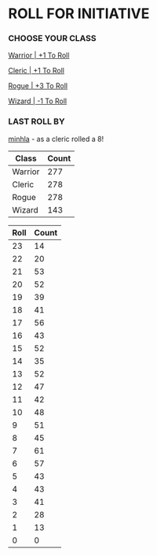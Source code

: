 # ROLL FOR INITIATIVE
### CHOOSE YOUR CLASS

[Warrior | +1 To Roll](https://github.com/benjaminsampica/benjaminsampica/issues/new?title=roll%7Cwarrior&body=Just+click+%27Submit+new+issue%27.)

[Cleric | +1 To Roll](https://github.com/benjaminsampica/benjaminsampica/issues/new?title=roll%7Ccleric&body=Just+click+%27Submit+new+issue%27.)

[Rogue | +3 To Roll](https://github.com/benjaminsampica/benjaminsampica/issues/new?title=roll%7Crogue&body=Just+click+%27Submit+new+issue%27.)

[Wizard | -1 To Roll](https://github.com/benjaminsampica/benjaminsampica/issues/new?title=roll%7Cwizard&body=Just+click+%27Submit+new+issue%27.)
### LAST ROLL BY
[minhla](https://www.github.com/minhla) - as a cleric rolled a 8!

|Class|Count|
|-|-|
|Warrior|277|
|Cleric|278|
|Rogue|278|
|Wizard|143|

|Roll|Count|
|-|-|
|23|14
|22|20
|21|53
|20|52
|19|39
|18|41
|17|56
|16|43
|15|52
|14|35
|13|52
|12|47
|11|42
|10|48
|9|51
|8|45
|7|61
|6|57
|5|43
|4|43
|3|41
|2|28
|1|13
|0|0
